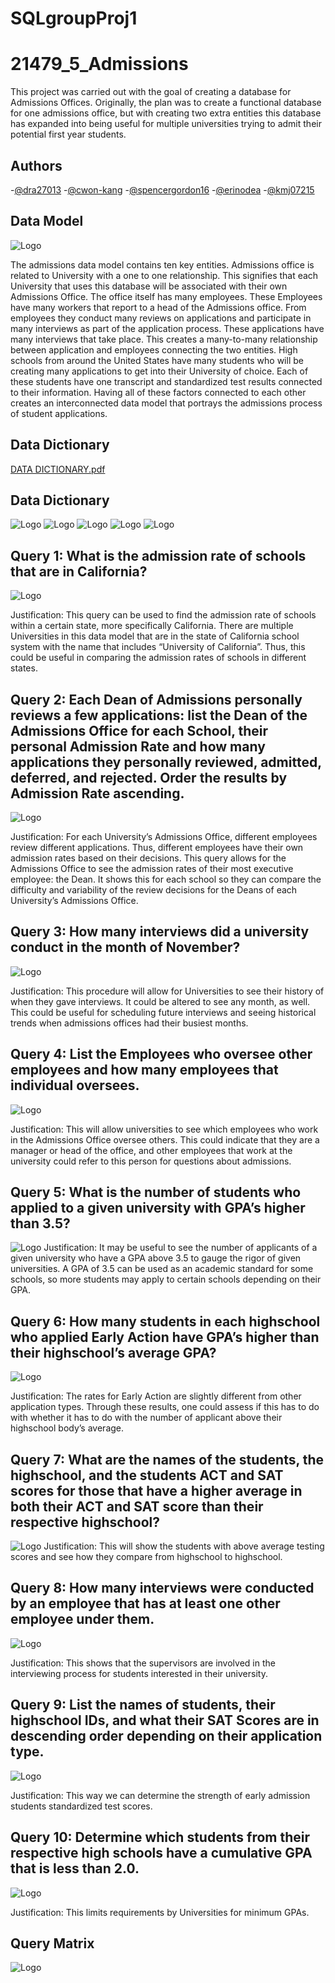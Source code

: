 # SQLgroupProj1

# 21479_5_Admissions
This project was carried out with the goal of creating a database for Admissions Offices. Originally, the plan was to create a functional database for one admissions office, but with creating two extra entities this database has expanded into being useful for multiple universities trying to admit their potential first year students.

## Authors
-[@dra27013](https://github.com/dra27013)
-[@cwon-kang](http://github.com/cwon-kang)
-[@spencergordon16](https://github.com/SpencerGordon16) 
-[@erinodea](https://github.com/erinodea/SQLgroupProj1)
-[@kmj07215](https://github.com/kmj07215) 

## Data Model
![Logo](https://raw.githubusercontent.com/cwon-kang/armyGreen/main/dm.png)


The admissions data model contains ten key entities. Admissions office is related to University with a one to one relationship. This signifies that each University that uses this database will be associated with their own Admissions Office. The office itself has many employees. These Employees have many workers that report to a head of the Admissions office. From employees they conduct many reviews on applications and participate in many interviews as part of the application process. These applications have many interviews that take place. This creates a many-to-many relationship between application and employees connecting the two entities. High schools from around the United States have many students who will be creating many applications to get into their University of choice. Each of these students have one transcript and standardized test results connected to their information. Having all of these factors connected to each other creates an interconnected data model that portrays the admissions process of student applications.

## Data Dictionary

[DATA DICTIONARY.pdf](https://github.com/dra27013/GroupProject_Admissions/files/11123364/DATA.DICTIONARY.pdf)

## Data Dictionary 
![Logo](https://github.com/cwon-kang/armyGreen/blob/main/DATA%20DICTIONARY%20as%20img_Page_1.png?raw=true)
![Logo](https://github.com/cwon-kang/armyGreen/blob/main/DATA%20DICTIONARY%20as%20img_Page_2.png?raw=true)
![Logo](https://github.com/cwon-kang/armyGreen/blob/main/DATA%20DICTIONARY%20as%20img_Page_3.png?raw=true)
![Logo](https://github.com/cwon-kang/armyGreen/blob/main/DATA%20DICTIONARY%20as%20img_Page_4.png?raw=true)
![Logo](https://github.com/cwon-kang/armyGreen/blob/main/DATA%20DICTIONARY%20as%20img_Page_5.png?raw=true)


## Query 1:  What is the admission rate of schools that are in California?
![Logo](https://github.com/SpencerGordon16/MIST4610-Group-Project/blob/main/Screenshot%202023-03-31%20145616.png?raw=true) 

Justification: This query can be used to find the admission rate of schools within a certain state, more specifically California. There are multiple Universities in this data model that are in the state of California school system with the name that includes “University of California”. Thus, this could be useful in comparing the admission rates of schools in different states.

## Query 2: Each Dean of Admissions personally reviews a few applications: list the Dean of the Admissions Office for each School, their personal Admission Rate and how many applications they personally reviewed, admitted, deferred, and rejected. Order the results by Admission Rate ascending.
![Logo](https://github.com/SpencerGordon16/MIST4610-Group-Project/blob/main/Screenshot%202023-03-31%20124036.png?raw=true)

Justification: For each University’s Admissions Office, different employees review different applications. Thus, different employees have their own admission rates based on their decisions. This query allows for the Admissions Office to see the admission rates of their most executive employee: the Dean. It shows this for each school so they can compare the difficulty and variability of the review decisions for the Deans of each University’s Admissions Office.

## Query 3: How many interviews did a university conduct in the month of November?
![Logo](https://github.com/erinodea/SQLgroupProj1/blob/main/Screen%20Shot%202023-03-31%20at%2012.35.16%20PM.png?raw=true)

Justification: This procedure will allow for Universities to see their history of when they gave interviews. It could be altered to see any month, as well. This could be useful for scheduling future interviews and seeing historical trends when admissions offices had their busiest months.

## Query 4: List the Employees who oversee other employees and how many employees that individual oversees.
![Logo](https://github.com/erinodea/SQLgroupProj1/blob/main/Screen%20Shot%202023-03-31%20at%2012.39.21%20PM.png?raw=true)

Justification: This will allow universities to see which employees who work in the Admissions Office oversee others. This could indicate that they are a manager or head of the office, and other employees that work at the university could refer to this person for questions about admissions.

## Query 5: What is the number of students who applied to a given university with GPA’s higher than 3.5? 
![Logo](https://github.com/cwon-kang/armyGreen/blob/main/q6.png?raw=true)
Justification: It may be useful to see the number of applicants of a given university who have a GPA above 3.5 to gauge the rigor of given universities. A GPA of 3.5 can be used as an academic standard for some schools, so more students may apply to certain schools depending on their GPA. 

## Query 6: How many students in each highschool who applied Early Action have GPA’s higher than their highschool’s average GPA? 
![Logo](https://github.com/cwon-kang/armyGreen/blob/main/q5.png?raw=true)

Justification:  The rates for Early Action are slightly different from other application types. Through these results, one could assess if this has to do with whether it has to do with the number of applicant above their highschool body’s average.

## Query 7: What are the names of the students, the highschool, and the students ACT and SAT scores for those that have a higher average in both their ACT and SAT score than their respective highschool? 
![Logo](https://github.com/kmj07215/MIST-4610-GROUP-PROJECT-1/blob/main/Q7.png?raw=true)
Justification: This will show the students with above average testing scores and see how they compare from highschool to highschool.

## Query 8: How many interviews were conducted by an employee that has at least one other employee under them. 
![Logo](https://github.com/kmj07215/MIST-4610-GROUP-PROJECT-1/blob/main/Q8.png?raw=true) 

Justification: This shows that the supervisors are involved in the interviewing process for students interested in their university. 


## Query 9: List the names of students, their highschool IDs, and what their SAT Scores are in descending order depending on their application type.
![Logo](https://github.com/SpencerGordon16/MIST4610-Group-Project/blob/main/Screenshot%202023-03-31%20130724.png?raw=true)  

Justification: This way we can determine the strength of early admission students standardized test scores.

## Query 10: Determine which students from their respective high schools have a cumulative GPA that is less than 2.0. 
![Logo](https://github.com/kmj07215/MIST-4610-GROUP-PROJECT-1/blob/main/Q10.png?raw=true) 

Justification: This limits requirements by Universities for minimum GPAs.


## Query Matrix
![Logo](https://github.com/SpencerGordon16/MIST4610-Group-Project/blob/main/Screenshot%202023-03-31%20125930.png?raw=true) 
 

